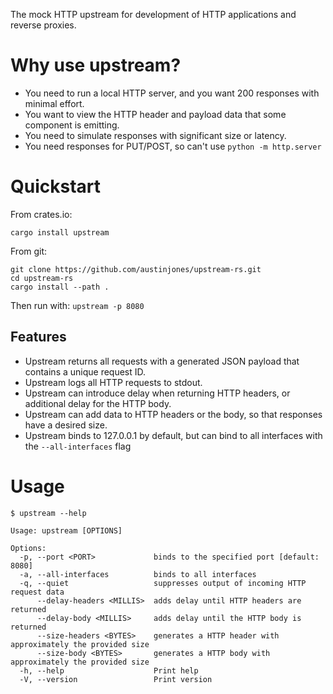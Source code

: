 The mock HTTP upstream for development of HTTP applications and reverse proxies.

# Why use upstream?
- You need to run a local HTTP server, and you want 200 responses with minimal effort.
- You want to view the HTTP header and payload data that some component is emitting.
- You need to simulate responses with significant size or latency.
- You need responses for PUT/POST, so can't use `python -m http.server`

# Quickstart
From crates.io:
```
cargo install upstream
```

From git:
```
git clone https://github.com/austinjones/upstream-rs.git
cd upstream-rs
cargo install --path .
```

Then run with:
`upstream -p 8080`

## Features
- Upstream returns all requests with a generated JSON payload that contains a unique request ID.
- Upstream logs all HTTP requests to stdout.
- Upstream can introduce delay when returning HTTP headers, or additional delay for the HTTP body.
- Upstream can add data to HTTP headers or the body, so that responses have a desired size.
- Upstream binds to 127.0.0.1 by default, but can bind to all interfaces with the `--all-interfaces` flag

# Usage
```
$ upstream --help

Usage: upstream [OPTIONS]

Options:
  -p, --port <PORT>             binds to the specified port [default: 8080]
  -a, --all-interfaces          binds to all interfaces
  -q, --quiet                   suppresses output of incoming HTTP request data
      --delay-headers <MILLIS>  adds delay until HTTP headers are returned
      --delay-body <MILLIS>     adds delay until the HTTP body is returned
      --size-headers <BYTES>    generates a HTTP header with approximately the provided size
      --size-body <BYTES>       generates a HTTP body with approximately the provided size
  -h, --help                    Print help
  -V, --version                 Print version
```
